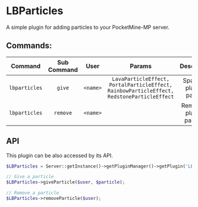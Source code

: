 LBParticles
===========

A simple plugin for adding particles to your PocketMine-MP server.

## Commands:

| Command | Sub Command | User | Params | Description |
|:-------:|:-----------:|:----:|:------:|:-----------:|
|`lbparticles`|`give`|`<name>`|`LavaParticleEffect, PortalParticleEffect, RainbowParticleEffect, RedstoneParticleEffect`| Spawns a player's particle |
|`lbparticles`|`remove`|`<name>`|    | Removes a player's particles |

## API

This plugin can be also accessed by its API.

```php
$LBParticles = Server::getInstance()->getPluginManager()->getPlugin('LBParticles');

// Give a particle
$LBParticles->giveParticle($user, $particle);

// Remove a particle
$LBParticles->removeParticle($user);
```
